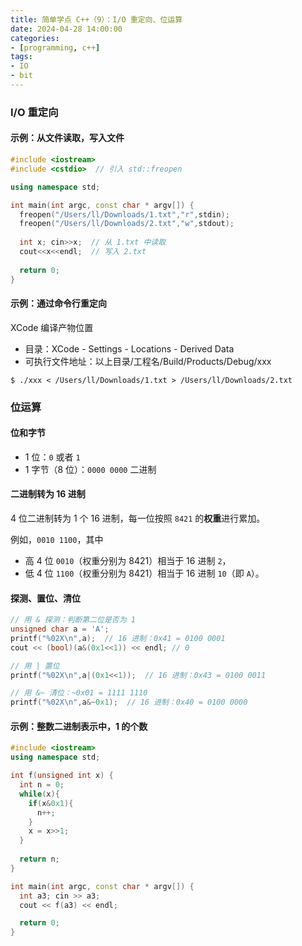 ```yaml
---
title: 简单学点 C++（9）：I/O 重定向、位运算
date: 2024-04-28 14:00:00
categories:
- [programming, c++]
tags:
- IO
- bit
---
```


### I/O 重定向

#### 示例：从文件读取，写入文件

```cpp
#include <iostream>
#include <cstdio>  // 引入 std::freopen

using namespace std;

int main(int argc, const char * argv[]) {
  freopen("/Users/ll/Downloads/1.txt","r",stdin);
  freopen("/Users/ll/Downloads/2.txt","w",stdout);
  
  int x; cin>>x;  // 从 1.txt 中读取
  cout<<x<<endl;  // 写入 2.txt
  
  return 0;
}
```

#### 示例：通过命令行重定向

XCode 编译产物位置
- 目录：XCode - Settings - Locations - Derived Data
- 可执行文件地址：以上目录/工程名/Build/Products/Debug/xxx

```shell
$ ./xxx < /Users/ll/Downloads/1.txt > /Users/ll/Downloads/2.txt
```

### 位运算

#### 位和字节

- 1 位：`0` 或者 `1`
- 1 字节（8 位）：`0000 0000` 二进制

#### 二进制转为 16 进制

4 位二进制转为 1 个 16 进制，每一位按照 `8421` 的**权重**进行累加。

例如，`0010 1100`，其中
- 高 4 位 `0010`（权重分别为 8421）相当于 16 进制 `2`，
- 低 4 位 `1100`（权重分别为 8421）相当于 16 进制 `10`（即 `A`）。

#### 探测、置位、清位

```cpp
// 用 & 探测：判断第二位是否为 1
unsigned char a = 'A';
printf("%02X\n",a);  // 16 进制：0x41 = 0100 0001
cout << (bool)(a&(0x1<<1)) << endl; // 0

// 用 | 置位
printf("%02X\n",a|(0x1<<1));  // 16 进制：0x43 = 0100 0011

// 用 &~ 清位：~0x01 = 1111 1110
printf("%02X\n",a&~0x1);  // 16 进制：0x40 = 0100 0000
```

#### 示例：整数二进制表示中，1 的个数

```cpp
#include <iostream>
using namespace std;

int f(unsigned int x) {
  int n = 0;
  while(x){
    if(x&0x1){
      n++;
    }
    x = x>>1;
  }
  
  return n;
}

int main(int argc, const char * argv[]) {  
  int a3; cin >> a3;
  cout << f(a3) << endl;

  return 0;
}
```
